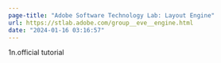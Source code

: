 ```yaml
---
page-title: "Adobe Software Technology Lab: Layout Engine"
url: https://stlab.adobe.com/group__eve__engine.html
date: "2024-01-16 03:16:57"
---
```


1n.official tutorial
